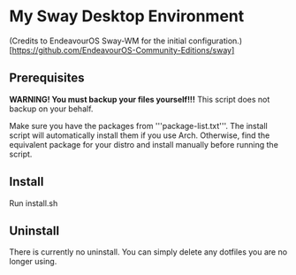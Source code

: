 # My Sway Desktop Environment
(Credits to EndeavourOS Sway-WM for the initial configuration.)[https://github.com/EndeavourOS-Community-Editions/sway]

## Prerequisites
**WARNING! You must backup your files yourself!!!** This script does not backup on your behalf.

Make sure you have the packages from '''package-list.txt'''. The install script will automatically install them if you use Arch. Otherwise, find the equivalent package for your distro and install manually before running the script.

## Install
Run install.sh

## Uninstall
There is currently no uninstall. You can simply delete any dotfiles you are no longer using.
